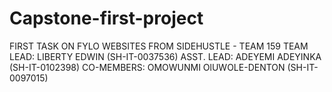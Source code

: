 # Capstone-first-project
FIRST TASK ON FYLO WEBSITES FROM SIDEHUSTLE - TEAM 159
TEAM LEAD: LIBERTY EDWIN (SH-IT-0037536)
ASST. LEAD: ADEYEMI ADEYINKA (SH-IT-0102398)
CO-MEMBERS:
OMOWUNMI OlUWOLE-DENTON (SH-IT-0097015)
